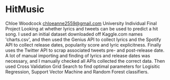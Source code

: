 # HitMusic
Chloe Woodcock
chloeanne2559@gmail.com
University Individual Final Project
Looking at whether lyrics and tweets can be used to predict a hit song. I used an initial dataset downloaded off Kaggle.com names 'charts.csv', and then used the Genius API to collect lyrics and the Spotify API to collect release dates, popularity score and lyric explicitness. Finally uses the Twitter API to scrap associated tweets pre- and post-release date. A lot of manual importing and finding of lyrics and release dates was necessary, and I manually checked all APIs collected the correct data. Then used Cross Validation Grid Search to find optimal parameters for Logisitic Regression, Support Vector Machine and Random Forest classifiers.
